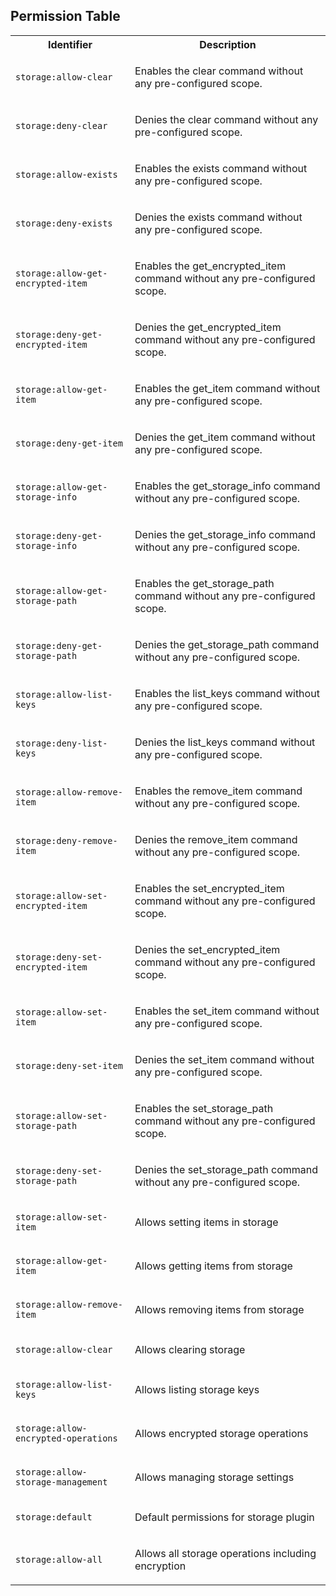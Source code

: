 
## Permission Table

<table>
<tr>
<th>Identifier</th>
<th>Description</th>
</tr>


<tr>
<td>

`storage:allow-clear`

</td>
<td>

Enables the clear command without any pre-configured scope.

</td>
</tr>

<tr>
<td>

`storage:deny-clear`

</td>
<td>

Denies the clear command without any pre-configured scope.

</td>
</tr>

<tr>
<td>

`storage:allow-exists`

</td>
<td>

Enables the exists command without any pre-configured scope.

</td>
</tr>

<tr>
<td>

`storage:deny-exists`

</td>
<td>

Denies the exists command without any pre-configured scope.

</td>
</tr>

<tr>
<td>

`storage:allow-get-encrypted-item`

</td>
<td>

Enables the get_encrypted_item command without any pre-configured scope.

</td>
</tr>

<tr>
<td>

`storage:deny-get-encrypted-item`

</td>
<td>

Denies the get_encrypted_item command without any pre-configured scope.

</td>
</tr>

<tr>
<td>

`storage:allow-get-item`

</td>
<td>

Enables the get_item command without any pre-configured scope.

</td>
</tr>

<tr>
<td>

`storage:deny-get-item`

</td>
<td>

Denies the get_item command without any pre-configured scope.

</td>
</tr>

<tr>
<td>

`storage:allow-get-storage-info`

</td>
<td>

Enables the get_storage_info command without any pre-configured scope.

</td>
</tr>

<tr>
<td>

`storage:deny-get-storage-info`

</td>
<td>

Denies the get_storage_info command without any pre-configured scope.

</td>
</tr>

<tr>
<td>

`storage:allow-get-storage-path`

</td>
<td>

Enables the get_storage_path command without any pre-configured scope.

</td>
</tr>

<tr>
<td>

`storage:deny-get-storage-path`

</td>
<td>

Denies the get_storage_path command without any pre-configured scope.

</td>
</tr>

<tr>
<td>

`storage:allow-list-keys`

</td>
<td>

Enables the list_keys command without any pre-configured scope.

</td>
</tr>

<tr>
<td>

`storage:deny-list-keys`

</td>
<td>

Denies the list_keys command without any pre-configured scope.

</td>
</tr>

<tr>
<td>

`storage:allow-remove-item`

</td>
<td>

Enables the remove_item command without any pre-configured scope.

</td>
</tr>

<tr>
<td>

`storage:deny-remove-item`

</td>
<td>

Denies the remove_item command without any pre-configured scope.

</td>
</tr>

<tr>
<td>

`storage:allow-set-encrypted-item`

</td>
<td>

Enables the set_encrypted_item command without any pre-configured scope.

</td>
</tr>

<tr>
<td>

`storage:deny-set-encrypted-item`

</td>
<td>

Denies the set_encrypted_item command without any pre-configured scope.

</td>
</tr>

<tr>
<td>

`storage:allow-set-item`

</td>
<td>

Enables the set_item command without any pre-configured scope.

</td>
</tr>

<tr>
<td>

`storage:deny-set-item`

</td>
<td>

Denies the set_item command without any pre-configured scope.

</td>
</tr>

<tr>
<td>

`storage:allow-set-storage-path`

</td>
<td>

Enables the set_storage_path command without any pre-configured scope.

</td>
</tr>

<tr>
<td>

`storage:deny-set-storage-path`

</td>
<td>

Denies the set_storage_path command without any pre-configured scope.

</td>
</tr>

<tr>
<td>

`storage:allow-set-item`

</td>
<td>

Allows setting items in storage

</td>
</tr>

<tr>
<td>

`storage:allow-get-item`

</td>
<td>

Allows getting items from storage

</td>
</tr>

<tr>
<td>

`storage:allow-remove-item`

</td>
<td>

Allows removing items from storage

</td>
</tr>

<tr>
<td>

`storage:allow-clear`

</td>
<td>

Allows clearing storage

</td>
</tr>

<tr>
<td>

`storage:allow-list-keys`

</td>
<td>

Allows listing storage keys

</td>
</tr>

<tr>
<td>

`storage:allow-encrypted-operations`

</td>
<td>

Allows encrypted storage operations

</td>
</tr>

<tr>
<td>

`storage:allow-storage-management`

</td>
<td>

Allows managing storage settings

</td>
</tr>

<tr>
<td>

`storage:default`

</td>
<td>

Default permissions for storage plugin

</td>
</tr>

<tr>
<td>

`storage:allow-all`

</td>
<td>

Allows all storage operations including encryption

</td>
</tr>
</table>
